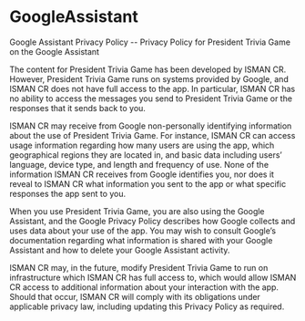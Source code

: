 # GoogleAssistant
Google Assistant Privacy Policy --
Privacy Policy for President Trivia Game on the Google Assistant

The content for President Trivia Game has been developed by ISMAN CR. However, President Trivia Game runs on systems provided by Google, and ISMAN CR does not have full access to the app. In particular, ISMAN CR has no ability to access the messages you send to President Trivia Game or the responses that it sends back to you.

ISMAN CR may receive from Google non-personally identifying information about the use of President Trivia Game. For instance, ISMAN CR can access usage information regarding how many users are using the app, which geographical regions they are located in, and basic data including users’ language, device type, and length and frequency of use. None of the information ISMAN CR receives from Google identifies you, nor does it reveal to ISMAN CR what information you sent to the app or what specific responses the app sent to you.

When you use President Trivia Game, you are also using the Google Assistant, and the Google Privacy Policy describes how Google collects and uses data about your use of the app. You may wish to consult Google’s documentation regarding what information is shared with your Google Assistant and how to delete your Google Assistant activity.

ISMAN CR may, in the future, modify President Trivia Game to run on infrastructure which ISMAN CR has full access to, which would allow ISMAN CR access to additional information about your interaction with the app. Should that occur, ISMAN CR will comply with its obligations under applicable privacy law, including updating this Privacy Policy as required.
